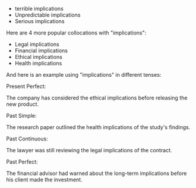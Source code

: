 

- terrible implications
- Unpredictable implications
- Serious implications

Here are 4 more popular collocations with "implications":

- Legal implications
- Financial implications
- Ethical implications
- Health implications

And here is an example using "implications" in different tenses:

Present Perfect:

The company has considered the ethical implications before releasing the new product.

Past Simple:

The research paper outlined the health implications of the study's findings.

Past Continuous:

The lawyer was still reviewing the legal implications of the contract.

Past Perfect:

The financial advisor had warned about the long-term implications before his client made the investment.